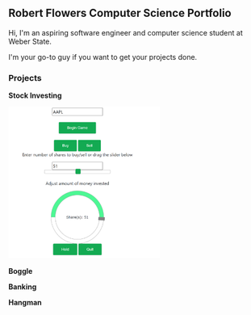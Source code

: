 ## Robert Flowers Computer Science Portfolio
Hi, I'm an aspiring software engineer and computer science student at Weber State.

I'm your go-to guy if you want to get your projects done.

### Projects
**Stock Investing**

<img src="/docs/assets/StockInvesting.png" width="300" height="300">

**Boggle**

**Banking**

**Hangman**

